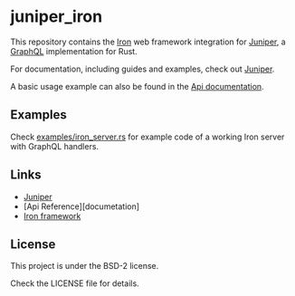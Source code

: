# juniper_iron

This repository contains the [Iron][Iron] web framework integration for 
[Juniper][Juniper], a [GraphQL][GraphQL] implementation for Rust.

For documentation, including guides and examples, check out [Juniper][Juniper].

A basic usage example can also be found in the [Api documentation][documentation].

## Examples

Check [examples/iron_server.rs][example] for example code of a working Iron server with GraphQL handlers.

## Links

* [Juniper][Juniper]
* [Api Reference][documetation]
* [Iron framework][Iron]

## License

This project is under the BSD-2 license.

Check the LICENSE file for details.

[Iron]: https://github.com/iron/iron
[Juniper]: https://github.com/graphql-rust/juniper
[GraphQL]: http://graphql.org
[documentation]: https://docs.rs/juniper_iron
[example]: https://github.com/graphql-rust/juniper/blob/master/juniper_iron/examples/iron_server.rs

